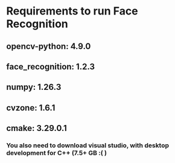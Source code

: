 # Requirements to run Face Recognition

## opencv-python: 4.9.0

## face_recognition: 1.2.3

## numpy: 1.26.3

## cvzone: 1.6.1

## cmake: 3.29.0.1

### You also need to download visual studio, with desktop development for C++ (7.5+ GB :( )
